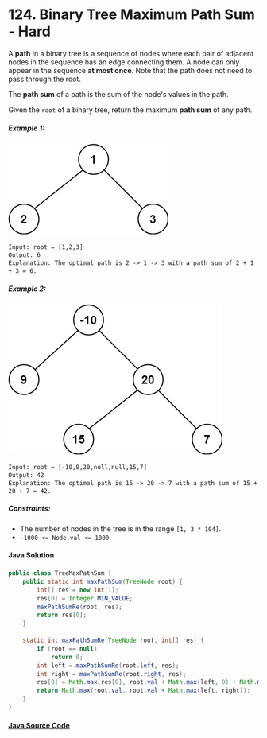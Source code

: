 # 124. Binary Tree Maximum Path Sum - Hard

A <b>path</b> in a binary tree is a sequence of nodes where each pair of adjacent nodes in the sequence has an edge connecting them. A node can only appear in the sequence <b>at most once</b>. Note that the path does not need to pass through the root.

The <b>path sum</b> of a path is the sum of the node's values in the path.

Given the ```root``` of a binary tree, return the maximum <b>path sum</b> of any path.

##### Example 1:
![](124_sample_01.jpeg)

```
Input: root = [1,2,3]
Output: 6
Explanation: The optimal path is 2 -> 1 -> 3 with a path sum of 2 + 1 + 3 = 6.
```

##### Example 2:

![](124_sample_02.jpeg)
```
Input: root = [-10,9,20,null,null,15,7]
Output: 42
Explanation: The optimal path is 15 -> 20 -> 7 with a path sum of 15 + 20 + 7 = 42.
``` 

##### Constraints:

- The number of nodes in the tree is in the range ```[1, 3 * 104]```.
- ```-1000 <= Node.val <= 1000```

#### Java Solution
```java
public class TreeMaxPathSum {
    public static int maxPathSum(TreeNode root) {
        int[] res = new int[1];
        res[0] = Integer.MIN_VALUE;
        maxPathSumRe(root, res);
        return res[0];
    }

    static int maxPathSumRe(TreeNode root, int[] res) {
        if (root == null)
            return 0;
        int left = maxPathSumRe(root.left, res);
        int right = maxPathSumRe(root.right, res);
        res[0] = Math.max(res[0], root.val + Math.max(left, 0) + Math.max(right, 0));
        return Math.max(root.val, root.val + Math.max(left, right));
    }
}
```

#### [Java Source Code](../../../src/main/java/com/algorithm/treedatastructure/TreeMaxPathSum.java)